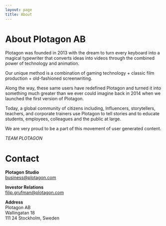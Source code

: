 ```yaml
---
layout: page
title: About
---
```


# About Plotagon AB

Plotagon was founded in 2013 with the dream to turn every keyboard into a magical typewriter that converts ideas into videos through the combined power of technology and animation.

Our unique method is a combination of gaming technology + classic film production + old-fashioned screenwriting.

Along the way, these same users have redefined Plotagon and turned it into something much greater than we ever could imagine back in 2014 when we launched the first version of Plotagon.

Today, a global community of citizens including, Influencers, storytellers, teachers, and corporate trainers use Plotagon to tell stories and to educate students, employees, colleagues and the public at large.

We are very proud to be a part of this movement of user generated content.

_TEAM PLOTAGON_

# Contact

**Plotagon Studio**  
business@plotagon.com

**Investor Relations**  
filip.grufman@plotagon.com

**Address**  
Plotagon AB  
Wallingatan 18  
111 24 Stockholm, Sweden  